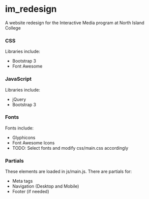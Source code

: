 # im_redesign
A website redesign for the Interactive Media program at North Island College

### CSS
Libraries include:
* Bootstrap 3
* Font Awesome

### JavaScript
Libraries include:
* jQuery
* Bootstrap 3

### Fonts
Fonts include:
* Glyphicons
* Font Awesome Icons
* TODO: Select fonts and modify css/main.css accordingly

### Partials
These elements are loaded in js/main.js. There are partials for:
* Meta tags
* Navigation (Desktop and Mobile)
* Footer (if needed)
